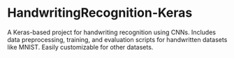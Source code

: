 # HandwritingRecognition-Keras
A Keras-based project for handwriting recognition using CNNs. Includes data preprocessing, training, and evaluation scripts for handwritten datasets like MNIST. Easily customizable for other datasets.
